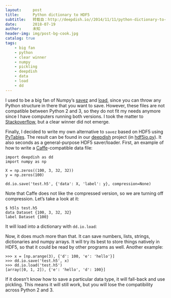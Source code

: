 ```yaml
---
layout:     post
title:      Python dictionary to HDF5
subtitle:   转载自：http://deepdish.io//2014/11/11/python-dictionary-to-hdf5/
date:       2018-07-19
author:     未知
header-img: img/post-bg-cook.jpg
catalog: true
tags:
    - big fan
    - python
    - clear winner
    - numpy
    - pickling
    - deepdish
    - data
    - load
    - dd
---
```


I used to be a big fan of Numpy’s
[savez](http://docs.scipy.org/doc/numpy/reference/generated/numpy.savez.html)
and
[load](http://docs.scipy.org/doc/numpy/reference/generated/numpy.load.html),
since you can throw any Python structure in there that you want to save.
However, these files are not compatible between Python 2 and 3, so they do not
fit my needs anymore since I have computers running both versions. I took the
matter to
[Stackoverflow](http://stackoverflow.com/questions/18071075/saving-dictionaries-to-file-numpy-and-python-2-3-friendly),
but a clear winner did not emerge.

Finally, I decided to write my own alternative to `savez` based on HDF5 using
[PyTables](http://www.pytables.org/). The result can be found in our
[deepdish](https://github.com/uchicago-cs/deepdish) project (in
[hdf5io.py](https://github.com/uchicago-cs/deepdish/blob/master/deepdish/io/hdf5io.py)).
It also seconds as a general-purpose HDF5 saver/loader. First, an example of
how to write a [Caffe](http://caffe.berkeleyvision.org/.)-compatible data file:

```
import deepdish as dd
import numpy as np

X = np.zeros((100, 3, 32, 32))
y = np.zeros(100)

dd.io.save('test.h5', {'data': X, 'label': y}, compression=None)

```

Note that Caffe does not like the compressed version, so we are turning off
compression. Let’s take a look at it:

```
$ h5ls test.h5
data Dataset {100, 3, 32, 32}
label Dataset {100}

```

It will load into a dictionary with `dd.io.load`:

Now, it does much more than that. It can save numbers, lists, strings,
dictionaries and numpy arrays. It will try its best to store things natively in
HDF5, so that it could be read by other programs as well. Another example:

```
>>> x = [np.arange(3), {'d': 100, 'e': 'hello'}]
>>> dd.io.save('test.h5', x)
>>> dd.io.load('test.h5')
[array([0, 1, 2]), {'e': 'hello', 'd': 100}]

```

If it doesn’t know how to save a particular data type, it will fall-back and
use pickling. This means it will still work, but you will lose the
compatibility across Python 2 and 3.
